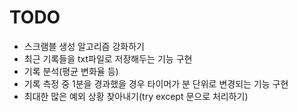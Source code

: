 # TODO

* 스크램블 생성 알고리즘 강화하기
* 최근 기록들을 txt파일로 저장해두는 기능 구현
* 기록 분석(평균 변화율 등)
* 기록 측정 중 1분을 경과했을 경우 타이머가 분 단위로 변경되는 기능 구현
* 최대한 많은 예외 상황 찾아내기(try except 문으로 처리하기)